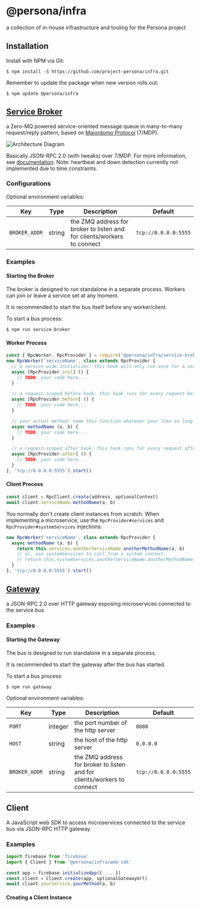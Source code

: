 # @persona/infra

a collection of in-house infrastructure and tooling for the Persona project

## Installation

Install with NPM via Git:

```
$ npm install -S https://github.com/project-persona/infra.git
```

Remember to update the package when new version rolls out:

```
$ npm update @persona/infra
```

## [Service Broker](service-broker)

a Zero-MQ powered service-oriented message queue in many-to-many request/reply pattern, based on
[Majordomo Protocol](https://rfc.zeromq.org/spec/7/) (7/MDP).

![Architecture Diagram](https://rfc.zeromq.org/rfcs/7/1.png)

Basically JSON-RPC 2.0 (with tweaks) over 7/MDP. For more information, see [documentation](service-broker). Note: 
heartbeat and down detection currently not implemented due to time constraints.

### Configurations

Optional environment variables:

| Key           | Type    | Description                                                            | Default              |
|---------------|---------|------------------------------------------------------------------------|----------------------|
| `BROKER_ADDR` | string | the ZMQ address for broker to listen and for clients/workers to connect | `tcp://0.0.0.0:5555` |

### Examples

#### Starting the Broker

The broker is designed to run standalone in a separate process. Workers can join or leave a service set at any moment.

It is recommended to start the bus itself before any worker/client.

To start a bus process:

```
$ npm run service-broker
```

#### Worker Process

```js
const { RpcWorker, RpcProvider } = require('@persona/infra/service-broker')
new RpcWorker('serviceName', class extends RpcProvider {
  // a service-wide initializer: this hook will only run once for a service
  async [RpcProvider.init] () {
    // TODO: your code here...
  }

  // a request-scoped before hook: this hook runs for every request before your actually method
  async [RpcProvider.before] () {
    // TODO: your code here...
  }

  // your actual method: name this function whatever your like as long as it's human readable
  async methodName (a, b) {
    // TODO: your code here...
  }

  // a request-scoped after hook: this hook runs for every request after your actually method
  async [RpcProvider.after] () {
    // TODO: your code here...
  }
}, 'tcp://0.0.0.0:5555').start()
```

#### Client Process

```js
const client = RpcClient.create(address, optionalContext)
await client.serviceName.methodName(a, b)
```

You normally don't create client instances from scratch. When implementing a microservice, use the 
`RpcProvider#services` and `RpcProvider#systemServices` injections:

```js
new RpcWorker('serviceName', class extends RpcProvider {
  async methodName (a, b) {
    return this.services.anotherServiceName.anotherMethodName(a, b)
    // or, use systemServices to call from a system context:
    // return this.systemServices.anotherServiceName.anotherMethodName(a, b)
  }
}, 'tcp://0.0.0.0:5555').start()
```

## [Gateway](api-gateway)

a JSON-RPC 2.0 over HTTP gateway exposing microservices connected to the service bus

### Examples

#### Starting the Gateway

The bus is designed to run standalone in a separate process.

It is recommended to start the gateway after the bus has started.

To start a bus process:

```
$ npm run gateway
```

Optional environment variables:

| Key           | Type    | Description                                                             | Default              |
|---------------|---------|-------------------------------------------------------------------------|----------------------|
| `PORT`        | integer | the port number of the http server                                      | `8080`               |
| `HOST`        | string  | the host of the http server                                             | `0.0.0.0`            |
| `BROKER_ADDR` | string  | the ZMQ address for broker to listen and for clients/workers to connect | `tcp://0.0.0.0:5555` |

## Client

A JavaScript web SDK to access microservices connected to the service bus via JSON-RPC HTTP gateway.

### Examples

```js
import firebase from 'firebase'
import { Client } from '@persona/infra/web-sdk'

const app = firebase.initializeApp({ ... })
const client = Client.create(app, optionalGatewayUrl)
await client.yourService.yourMethod(a, b)
```

#### Creating a Client Instance
